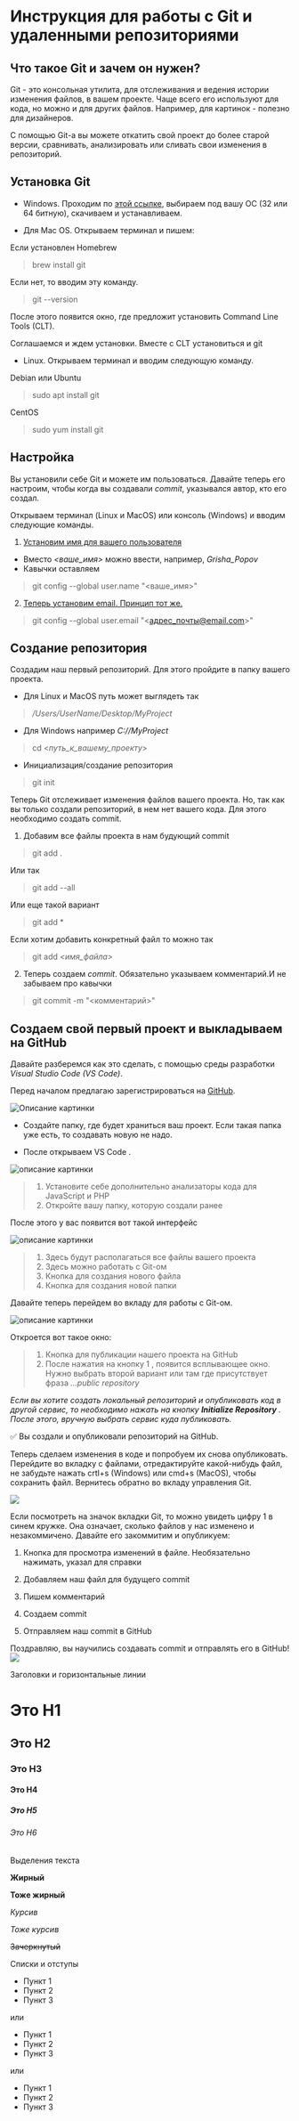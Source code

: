 # Инструкция для работы с Git и удаленными репозиториями

## Что такое Git и зачем он нужен?

Git - это консольная утилита, для отслеживания и ведения истории изменения файлов, в вашем проекте. Чаще всего его используют для кода, но можно и для других файлов. Например, для картинок - полезно для дизайнеров.

С помощью Git-a вы можете откатить свой проект до более старой версии, сравнивать, анализировать или сливать свои изменения в репозиторий.

## Установка Git

* Windows. Проходим по [этой ссылке](https://git-scm.com/download/win "Download for Windows"), выбираем под вашу ОС (32 или 64 битную), скачиваем и устанавливаем.

* Для Mac OS. Открываем терминал и пишем:

Если установлен Homebrew

>brew install git

Если нет, то вводим эту команду. 

> git --version

После этого появится окно, где предложит установить Command Line Tools (CLT).

Соглашаемся и ждем установки. Вместе с CLT установиться и git

* Linux. Открываем терминал и вводим следующую команду.

 Debian или Ubuntu

> sudo apt install git

 CentOS

> sudo yum install git

## Настройка

Вы установили себе Git и можете им пользоваться. Давайте теперь его настроим, чтобы когда вы создавали *commit*, указывался автор, кто его создал.

Открываем терминал (Linux и MacOS) или консоль (Windows) и вводим следующие команды.

 1. <u> Установим имя для вашего пользователя </u>

- Вместо *<ваше_имя>* можно ввести, например, *Grisha_Popov*
- Кавычки оставляем
> git config --global user.name "<ваше_имя>"

2. <u> Теперь установим email. Принцип тот же. </u>

> git config --global user.email "<адрес_почты@email.com>"

## Создание репозитория

Создадим наш первый репозиторий. Для этого пройдите в папку вашего проекта.

+ Для Linux и MacOS путь может выглядеть так 
> */Users/UserName/Desktop/MyProject*

+ Для Windows например *С://MyProject*

> cd <*путь_к_вашему_проекту*>

+ Инициализация/создание репозитория
> git init

Теперь Git отслеживает изменения файлов вашего проекта. Но, так как вы только создали репозиторий, в нем нет вашего кода. Для этого необходимо создать commit.

1. Добавим все файлы проекта в нам будующий commit
> git add .

Или так

> git add --all

Или еще такой вариант 
> git add *

Если хотим добавить конкретный файл то можно так

> git add _<имя_файла>_

2. Теперь создаем _commit_. Обязательно указываем комментарий.И не забываем про кавычки

> git commit -m "<комментарий>"

## Создаем свой первый проект и выкладываем на GitHub

Давайте разберемся как это сделать, с помощью среды разработки _Visual Studio Code (VS Code)_.

Перед началом предлагаю зарегистрироваться на [GitHub](https://github.com/).

<image src="https://ru.wizcase.com/wp-content/uploads/2022/03/GitHub-Logo.png" alt="Описание картинки">

 - Создайте папку, где будет храниться ваш проект. Если такая папка уже есть, то создавать новую не надо.

 - После открываем VS Code .

<image src="https://habrastorage.org/getpro/habr/upload_files/415/4fe/297/4154fe297d8f2d82b7d7c4f44b986e00" alt="описание картинки"> 

 > 1. Установите себе дополнительно анализаторы кода для JavaScript и PHP
 > 2. Откройте вашу папку, которую создали ранее

 После этого у вас появится вот такой интерфейс

<image src="https://habrastorage.org/getpro/habr/upload_files/536/76a/b32/53676ab32ff10608c9a4748af3740cbd" alt="описание картинки">

> 1. Здесь будут располагаться все файлы вашего проекта
> 2. Здесь можно работать с Git-ом
> 3. Кнопка для создания нового файла
> 4. Кнопка для создания новой папки

 Давайте теперь перейдем во вкладу для работы с Git-ом.

<image src="https://habrastorage.org/getpro/habr/upload_files/dcf/64a/da5/dcf64ada515fad57d956537797626035" alt="описание картинки">

Откроется вот такое окно:

>1. Кнопка для публикации нашего проекта на GitHub
>2. После нажатия на кнопку 1 , появится всплывающее окно. Нужно выбрать второй вариант или там где присутствует фраза _...public repository_

 _Если вы хотите создать локальный репозиторий и опубликовать код в другой сервис, то необходимо нажать на кнопку **Initialize Repository** . После этого, вручную выбрать сервис куда публиковать._

 ✅ Вы создали и опубликовали репозиторий на GitHub.
 


Теперь сделаем изменения в коде и попробуем их снова опубликовать. Перейдите во вкладку с файлами, отредактируйте какой-нибудь файл, не забудьте нажать crtl+s (Windows) или cmd+s (MacOS), чтобы сохранить файл. Вернитесь обратно во вкладу управления Git.

![](2.jpg)

Если посмотреть на значок вкладки Git, то можно увидеть цифру 1 в синем кружке. Она означает, сколько файлов у нас изменено и незакоммичено. Давайте его закоммитим и опубликуем:

1. Кнопка для просмотра изменений в файле. Необязательно нажимать, указал для справки

2. Добавляем наш файл для будущего commit

3. Пишем комментарий

4. Создаем commit

5. Отправляем наш commit в GitHub

Поздравляю, вы научились создавать commit и отправлять его в GitHub!
![](1.gif)



Заголовки и горизонтальные линии

# Это H1

## Это H2 ##

### Это H3

#### Это H4 ####

##### Это H5 #####

###### Это H6

Выделения текста

__Жирный__

**Тоже жирный**

*Курсив*

_Тоже курсив_

~~Зачеркнутый~~

Списки и отступы

- Пункт 1
- Пункт 2
- Пункт 3

или

+ Пункт 1
+ Пункт 2
+ Пункт 3

или

* Пункт 1
* Пункт 2
* Пункт 3

